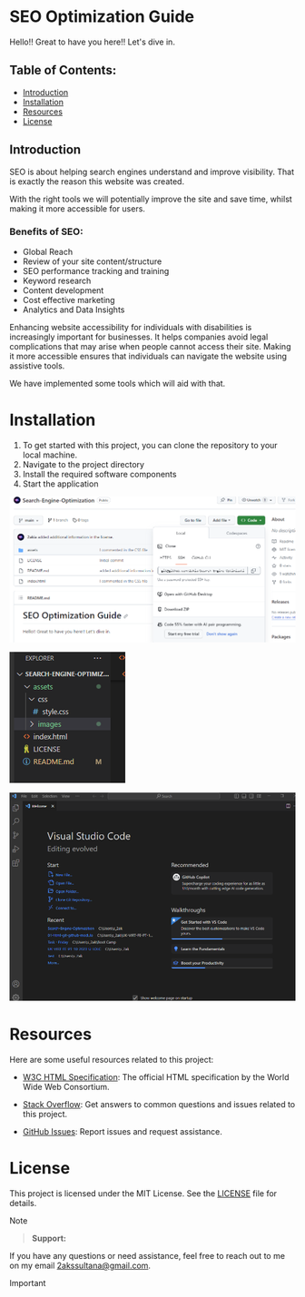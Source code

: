 # SEO Optimization Guide

Hello!! Great to have you here!! Let's dive in.

## Table of Contents:
* [Introduction](#introduction)
* [Installation](#installation)
* [Resources](#resources)
* [License](#license)


## Introduction
SEO is about helping search engines understand and improve visibility. That is exactly the reason this website was created.

With the right tools we will potentially improve the site and save time, whilst making it more accessible for users.

### Benefits of SEO:

- Global Reach
- Review of your site content/structure
- SEO performance tracking and training
- Keyword research
- Content development
- Cost effective marketing
- Analytics and Data Insights

Enhancing website accessibility for individuals with disabilities is increasingly important for businesses.
It helps companies avoid legal complications that may arise when people cannot access their site. Making it more accessible ensures that individuals can navigate the website using assistive tools.

We have implemented some tools which will aid with that.


# Installation

1. To get started with this project, you can clone the repository to your local machine.
2. Navigate to the project directory
3. Install the required software components
4. Start the application

![Example Screenshot 1](./assets/images/Screenshot%201.png)

![Example Screenshot 2](./assets/images/Screenshot%202.png)

![Example Screenshot 3](./assets/images/Screenshot%203.png)


# Resources

Here are some useful resources related to this project:

- [W3C HTML Specification](https://www.w3.org/TR/html52/): The official HTML specification by the World Wide Web Consortium.
- [Stack Overflow](https://stackoverflow.com): Get answers to common questions and issues related to this project.

- [GitHub Issues](https://github.com/yourusername/yourproject/issues): Report issues and request assistance.

# License

This project is licensed under the MIT License. See the [LICENSE](LICENSE) file for details.


> [!NOTE]

> **Support:**

If you have any questions or need assistance, feel free to reach out to me on my email 2akssultana@gmail.com.

> [!IMPORTANT]
>